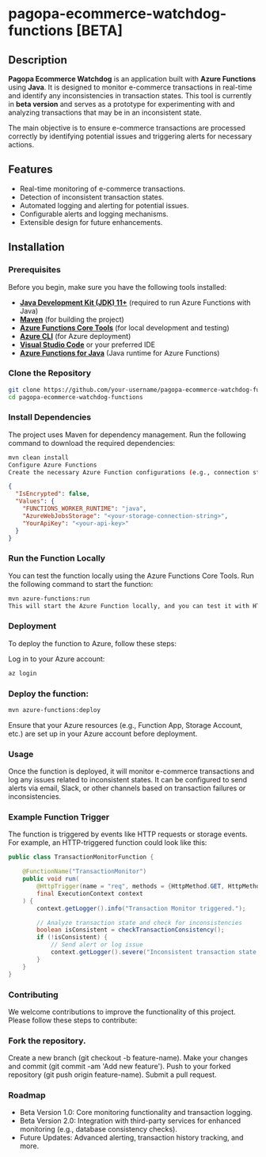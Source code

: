 # pagopa-ecommerce-watchdog-functions [BETA]

## Description

**Pagopa Ecommerce Watchdog** is an application built with **Azure Functions** using **Java**. It is designed to monitor e-commerce transactions in real-time and identify any inconsistencies in transaction states. This tool is currently in **beta version** and serves as a prototype for experimenting with and analyzing transactions that may be in an inconsistent state.

The main objective is to ensure e-commerce transactions are processed correctly by identifying potential issues and triggering alerts for necessary actions.

## Features

- Real-time monitoring of e-commerce transactions.
- Detection of inconsistent transaction states.
- Automated logging and alerting for potential issues.
- Configurable alerts and logging mechanisms.
- Extensible design for future enhancements.

## Installation

### Prerequisites

Before you begin, make sure you have the following tools installed:

- **[Java Development Kit (JDK) 11+](https://adoptopenjdk.net/)** (required to run Azure Functions with Java)
- **[Maven](https://maven.apache.org/)** (for building the project)
- **[Azure Functions Core Tools](https://docs.microsoft.com/en-us/azure/azure-functions/functions-run-local)** (for local development and testing)
- **[Azure CLI](https://docs.microsoft.com/en-us/cli/azure/install-azure-cli)** (for Azure deployment)
- **[Visual Studio Code](https://code.visualstudio.com/)** or your preferred IDE
- **[Azure Functions for Java](https://docs.microsoft.com/en-us/azure/azure-functions/functions-reference-java)** (Java runtime for Azure Functions)

### Clone the Repository

```bash
git clone https://github.com/your-username/pagopa-ecommerce-watchdog-functions.git
cd pagopa-ecommerce-watchdog-functions
```

### Install Dependencies
The project uses Maven for dependency management. Run the following command to download the required dependencies:

```bash
mvn clean install
Configure Azure Functions
Create the necessary Azure Function configurations (e.g., connection strings, API keys) in local.settings.json for local development. For example:
```

```json
{
  "IsEncrypted": false,
  "Values": {
    "FUNCTIONS_WORKER_RUNTIME": "java",
    "AzureWebJobsStorage": "<your-storage-connection-string>",
    "YourApiKey": "<your-api-key>"
  }
}
```

### Run the Function Locally
You can test the function locally using the Azure Functions Core Tools. Run the following command to start the function:

```bash
mvn azure-functions:run
This will start the Azure Function locally, and you can test it with HTTP requests or other configured triggers.
```

### Deployment
To deploy the function to Azure, follow these steps:

Log in to your Azure account:


```bash
az login
```

### Deploy the function:

```bash
mvn azure-functions:deploy
```

Ensure that your Azure resources (e.g., Function App, Storage Account, etc.) are set up in your Azure account before deployment.

### Usage
Once the function is deployed, it will monitor e-commerce transactions and log any issues related to inconsistent states. It can be configured to send alerts via email, Slack, or other channels based on transaction failures or inconsistencies.

### Example Function Trigger
The function is triggered by events like HTTP requests or storage events. For example, an HTTP-triggered function could look like this:

```java
public class TransactionMonitorFunction {

    @FunctionName("TransactionMonitor")
    public void run(
        @HttpTrigger(name = "req", methods = {HttpMethod.GET, HttpMethod.POST}) HttpRequestMessage<Optional<String>> request,
        final ExecutionContext context
    ) {
        context.getLogger().info("Transaction Monitor triggered.");

        // Analyze transaction state and check for inconsistencies
        boolean isConsistent = checkTransactionConsistency();
        if (!isConsistent) {
            // Send alert or log issue
            context.getLogger().severe("Inconsistent transaction state detected!");
        }
    }
}
```

### Contributing
We welcome contributions to improve the functionality of this project. Please follow these steps to contribute:

### Fork the repository.
Create a new branch (git checkout -b feature-name).
Make your changes and commit (git commit -am 'Add new feature').
Push to your forked repository (git push origin feature-name).
Submit a pull request.

### Roadmap

- Beta Version 1.0: Core monitoring functionality and transaction logging.
- Beta Version 2.0: Integration with third-party services for enhanced monitoring (e.g., database consistency checks).
- Future Updates: Advanced alerting, transaction history tracking, and more.
